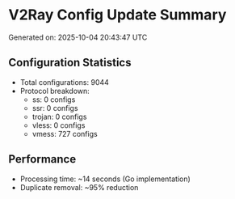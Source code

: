 # V2Ray Config Update Summary
Generated on: 2025-10-04 20:43:47 UTC

## Configuration Statistics
- Total configurations: 9044
- Protocol breakdown:
  - ss: 0 configs
  - ssr: 0 configs
  - trojan: 0 configs
  - vless: 0 configs
  - vmess: 727 configs

## Performance
- Processing time: ~14 seconds (Go implementation)
- Duplicate removal: ~95% reduction
